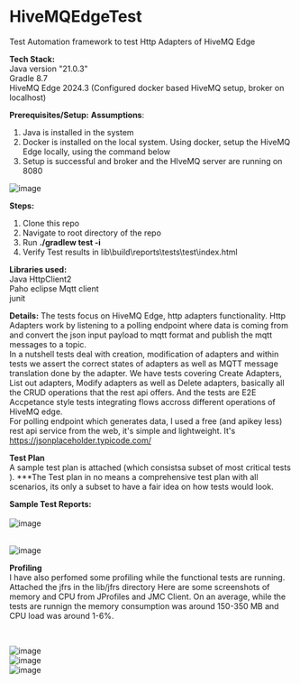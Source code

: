 # HiveMQEdgeTest
Test Automation framework to test Http Adapters of HiveMQ Edge

**Tech Stack:**</br>
Java version "21.0.3"</br>
Gradle 8.7</br>
HiveMQ Edge 2024.3 (Configured docker based HiveMQ setup, broker on localhost) </br>

**Prerequisites/Setup:**
**Assumptions**: 
1. Java is installed in the system
2. Docker is installed on the local system. Using docker, setup the HiveMQ Edge locally, using the command below </br>
3. Setup is successful and broker and the HIveMQ server are running on 8080

![image](https://github.com/surya818/hivemq-edge-test/assets/7116020/76044981-f450-40c2-9712-24bbe9350f40)</br>

**Steps:**
1. Clone this repo </br>
2. Navigate to root directory of the repo </br>
3. Run **./gradlew test -i** </br>
4. Verify Test results in lib\build\reports\tests\test\index.html </br>
 

**Libraries used:**</br>
Java HttpClient2</br>
Paho eclipse Mqtt client</br>
junit </br>

**Details:**
The tests focus on HiveMQ Edge, http adapters functionality. Http Adapters work by listening to a polling endpoint where data is coming from and convert the json input payload to mqtt format and publish the mqtt messages to a topic. </br>
In a nutshell tests deal with creation, modification of adapters and within tests we assert the correct states of adapters as well as MQTT message translation done by the adapter. We have tests covering Create Adapters, List out adapters, Modify adapters as well as Delete adapters, basically all the CRUD operations that the rest api offers. And the tests are E2E Accpetance style tests integrating flows accross different operations of HiveMQ edge.
</br> 
For polling endpoint which generates data, I used a free (and apikey less) rest api service from the web, it's simple and lightweight. It's https://jsonplaceholder.typicode.com/

**Test Plan** </br>
A sample test plan is attached (which consistsa subset of most critical tests ). 
***The Test plan in no means a comprehensive test plan with all scenarios, its only a subset to have a fair idea on how tests would look.

**Sample Test Reports:** </br>
</br>![image](https://github.com/surya818/HiveMQEdgeTest/assets/7116020/34376cc0-6dc0-4e8c-a16a-afa8f97b65b9)

</br>![image](https://github.com/surya818/HiveMQEdgeTest/assets/7116020/c9dcd9ff-5de7-4c14-973a-570ae1a7f172)


**Profiling** </br>
I have also perfomed some profiling while the functional tests are running. Attached the jfrs in the lib/jfrs directory
Here are some screenshots of memory and CPU from JProfiles and JMC Client. On an average, while the tests are runnign the memory consumption was around 150-350 MB and CPU load was around 1-6%.

</br>

![image](https://github.com/surya818/HiveMQEdgeTest/assets/7116020/4073634a-928c-46ae-86e5-160ad57dc254) </br>
![image](https://github.com/surya818/HiveMQEdgeTest/assets/7116020/6b5de118-542e-4115-b2e5-9e04e1504086) </br>
![image](https://github.com/surya818/HiveMQEdgeTest/assets/7116020/c5ee0def-f299-4233-b4dd-114b3143bed7) </br>




